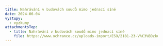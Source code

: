 ```yaml
---
title: Nahrávání v budovách soudů mimo jednací síně
date: 2024-06-04
vystupy:
  - vyzkumy
attachmentsTop:
  - title: Nahrávání v budovách soudů mimo jednací síně
    file: https://www.ochrance.cz/uploads-import/ESO/2181-23-V%C3%BDzkumn%C3%A1%20zpr%C3%A1va_nahr%C3%A1v%C3%A1n%C3%AD%20v%20budov%C4%9B%20soudu.pdf
---
```

